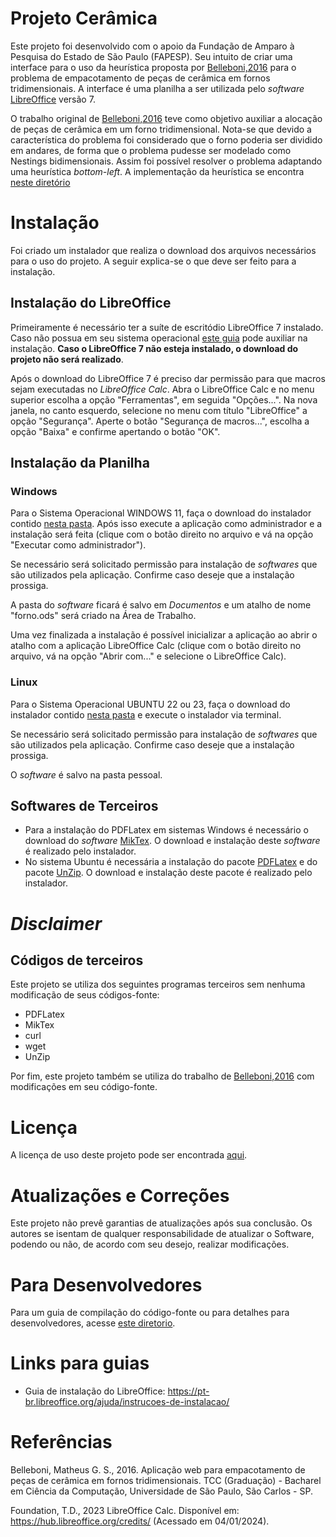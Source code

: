 # Projeto Cerâmica

Este projeto foi desenvolvido com o apoio da Fundação de Amparo à Pesquisa do Estado de São Paulo (FAPESP). Seu intuito de criar uma interface para o uso da heurística proposta por [Belleboni,2016](#1) para o problema de empacotamento de peças de cerâmica em fornos tridimensionais. A interface é uma planilha a ser utilizada pelo *software* [LibreOffice](#2) versão 7.

O trabalho original de [Belleboni,2016](#1) teve como objetivo auxiliar a alocação de peças de cerâmica em um forno tridimensional. Nota-se que devido a característica do problema foi considerado que o forno poderia ser dividido em andares, de forma que o problema pudesse ser modelado como Nestings bidimensionais. Assim foi possível resolver o problema adaptando uma heurística *bottom-left*. A implementação da heurística se encontra [neste diretório](solver/bottom-left-heuristic-master/)


# Instalação

Foi criado um instalador que realiza o download dos arquivos necessários para o uso do projeto. A seguir explica-se o que deve ser feito para a instalação.

## Instalação do LibreOffice

Primeiramente é necessário ter a suíte de escritódio LibreOffice 7 instalado. Caso não possua em seu sistema operacional [este guia](https://pt-br.libreoffice.org/ajuda/instrucoes-de-instalacao/) pode auxiliar na instalação. **Caso o LibreOffice 7 não esteja instalado, o download do projeto não será realizado**.

Após o download do LibreOffice 7 é preciso dar permissão para que macros sejam executadas no *LibreOffice Calc*.  Abra o LibreOffice Calc e no menu superior escolha a opção "Ferramentas", em seguida "Opções...". Na nova janela, no canto esquerdo, selecione no menu com título "LibreOffice" a opção "Segurança". Aperte o botão "Segurança de macros...", escolha a opção "Baixa" e confirme apertando o botão "OK".


## Instalação da Planilha

### Windows

Para o Sistema Operacional WINDOWS 11, faça o download do instalador contido [nesta pasta](https://github.com/thuzax/Projeto-Ceramica-Dev/blob/main/instalador/instalador_win/). Após isso execute a aplicação como administrador e a instalação será feita (clique com o botão direito no arquivo e vá na opção "Executar como administrador").

Se necessário será solicitado permissão para instalação de *softwares* que são utilizados pela aplicação. Confirme caso deseje que a instalação prossiga.

A pasta do *software* ficará é salvo em *Documentos* e um atalho de nome "forno.ods" será criado na Área de Trabalho.

Uma vez finalizada a instalação é possível inicializar a aplicação ao abrir o atalho com a aplicação LibreOffice Calc (clique com o botão direito no arquivo, vá na opção "Abrir com..." e selecione o LibreOffice Calc).


### Linux

Para o Sistema Operacional UBUNTU 22 ou 23, faça o download do instalador contido [nesta pasta](https://github.com/thuzax/Projeto-Ceramica-Dev/blob/main/instalador/instalador_ubuntu/) e execute o instalador via terminal.

Se necessário será solicitado permissão para instalação de *softwares* que são utilizados pela aplicação. Confirme caso deseje que a instalação prossiga.

O *software* é salvo na pasta pessoal.


## Softwares de Terceiros
- Para a instalação do PDFLatex em sistemas Windows é necessário o download do *software* [MikTex](https://miktex.org/). O download e instalação deste *software* é realizado pelo instalador.
- No sistema Ubuntu é necessária a instalação do pacote [PDFLatex](https://linux.die.net/man/1/pdflatex) e do pacote [UnZip](https://infozip.sourceforge.net/UnZip.html). O download e instalação deste pacote é realizado pelo instalador.


# *Disclaimer*

## Códigos de terceiros

Este projeto se utiliza dos seguintes programas terceiros sem nenhuma modificação de seus códigos-fonte:

- PDFLatex
- MikTex
- curl
- wget
- UnZip

Por fim, este projeto também se utiliza do trabalho de [Belleboni,2016](#1) com modificações em seu código-fonte.

# Licença

A licença de uso deste projeto pode ser encontrada [aqui](LICENSE).

# Atualizações e Correções

Este projeto não prevê garantias de atualizações após sua conclusão. Os autores se isentam de qualquer responsabilidade de atualizar o Software, podendo ou não, de acordo com seu desejo, realizar modificações.


# Para Desenvolvedores

Para um guia de compilação do código-fonte ou para detalhes para desenvolvedores, acesse [este diretorio](https://github.com/thuzax/Projeto-Ceramica-Dev/blob/main/docs/).


# Links para guias

- Guia de instalação do LibreOffice: https://pt-br.libreoffice.org/ajuda/instrucoes-de-instalacao/

# Referências

<a id="1">Belleboni, Matheus G. S., 2016. </a> Aplicação web para empacotamento de peças de cerâmica em fornos tridimensionais. TCC (Graduação) - Bacharel em Ciência da Computação, Universidade de São Paulo, São Carlos - SP.

<a id="2">Foundation, T.D., 2023</a> LibreOffice Calc. Disponível em: https://hub.libreoffice.org/credits/ (Acessado em 04/01/2024).

